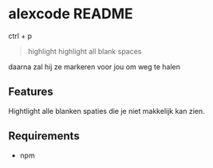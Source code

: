 # alexcode README

ctrl + p 
>highlight
highlight all blank spaces

daarna zal hij ze markeren voor jou om weg te halen

## Features

Hightlight alle blanken spaties die je niet makkelijk kan zien.

## Requirements

- npm

